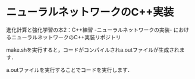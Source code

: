 # ニューラルネットワークのC++実装

進化計算と強化学習の本2：C++練習 -ニューラルネットワークの実装- におけるニューラルネットワークのC++実装リポジトリ

make.shを実行すると，コードがコンパイルされa.outファイルが生成されます．

a.outファイルを実行することでコードを実行します．
